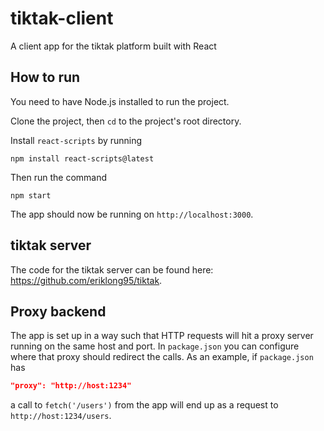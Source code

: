 # tiktak-client
A client app for the tiktak platform built with React

## How to run
You need to have Node.js installed to run the project.

Clone the project, then `cd` to the project's root directory. 

Install `react-scripts` by running
```
npm install react-scripts@latest
```

Then run the command
```
npm start
```
The app should now be running on `http://localhost:3000`.

## tiktak server
The code for the tiktak server can be found here: https://github.com/eriklong95/tiktak.

## Proxy backend
The app is set up in a way such that HTTP requests will hit a proxy server running on the same host
and port. In `package.json` you can configure where that proxy should redirect the calls. As an
example, if `package.json` has
```JSON
"proxy": "http://host:1234" 
```
a call to `fetch('/users')` from the app will end up as a request to `http://host:1234/users`.